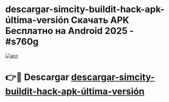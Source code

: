 # descargar-simcity-buildit-hack-apk-última-versión Скачать APK Бесплатно на Android 2025 - #s760g

[![acn](https://github.com/user-attachments/assets/0f9c940e-d8b0-45ae-aac7-cd30a18b3e1c)](https://apps.freeplayer.one?title=descargar-simcity-buildit-hack-apk-última-versión&ref=9RF)

# 👉🔴 Descargar [descargar-simcity-buildit-hack-apk-última-versión](https://apps.freeplayer.one?title=descargar-simcity-buildit-hack-apk-última-versión&ref=9RF)